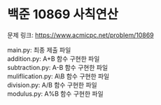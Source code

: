 # 백준 10869 사칙연산

문제 링크: https://www.acmicpc.net/problem/10869

main.py: 최종 제출 파일\
addition.py: A+B 함수 구현한 파일\
subtraction.py: A-B 함수 구현한 파일\
muliflication.py: A\B 함수 구현한 파일\
division.py: A/B 함수 구현한 파일\
modulus.py: A%B 함수 구현한 파일
